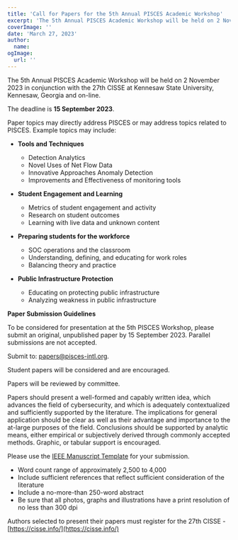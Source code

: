 ```yaml
---
title: 'Call for Papers for the 5th Annual PISCES Academic Workshop'
excerpt: 'The 5th Annual PISCES Academic Workshop will be held on 2 November 2023 in conjunction with the 27th CISSE at Kennesaw State University, Kennesaw, Georgia and on-line.'
coverImage: ''
date: 'March 27, 2023'
author:
  name:
ogImage:
  url: ''
---
```


The 5th Annual PISCES Academic Workshop will be held on 2 November 2023 in conjunction with the 27th CISSE at Kennesaw State University, Kennesaw, Georgia and on-line.    


The deadline is **15 September 2023**.


Paper topics may directly address PISCES or may address topics related to PISCES.  Example topics may include:

- **Tools and Techniques**
  - Detection Analytics
  - Novel Uses of Net Flow Data
  - Innovative Approaches Anomaly Detection
  - Improvements and Effectiveness of monitoring tools

- **Student Engagement and Learning**
  - Metrics of student engagement and activity
  - Research on student outcomes
  - Learning with live data and unknown content

- **Preparing students for the workforce**
  - SOC operations and the classroom
  - Understanding, defining, and educating for work roles
  - Balancing theory and practice

- **Public Infrastructure Protection**
  - Educating on protecting public infrastructure
  - Analyzing weakness in public infrastructure

**Paper Submission Guidelines**

To be considered for presentation at the 5th PISCES Workshop, please submit an original, unpublished paper by 15 September 2023.  Parallel submissions are not accepted.

Submit to: [papers@pisces-intl.org](mailto:papers@pisces-intl.org).

Student papers will be considered and are encouraged.

Papers will be reviewed by committee.

Papers should present a well-formed and capably written idea, which advances the field of cybersecurity, and which is adequately contextualized and sufficiently supported by the literature. The implications for general application should be clear as well as their advantage and importance to the at-large purposes of the field. Conclusions should be supported by analytic means, either empirical or subjectively derived through commonly accepted methods. Graphic, or tabular support is encouraged. 
 
Please use the [IEEE Manuscript Template](https://www.ieee.org/conferences/publishing/templates.html) for your submission.
- Word count range of approximately 2,500 to 4,000
- Include sufficient references that reflect sufficient consideration of the literature
- Include a no-more-than 250-word abstract
- Be sure that all photos, graphs and illustrations have a print resolution of no less than 300 dpi


Authors selected to present their papers must register for the 27th CISSE - [https://cisse.info/](https://cisse.info/)


